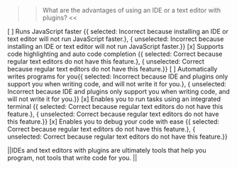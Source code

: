 >>What are the advantages of using an IDE or a text editor with plugins? <<

[ ] Runs JavaScript faster {{ selected: Incorrect because installing an IDE or text editor will not run JavaScript faster.}, { unselected: Incorrect because installing an IDE or text editor will not run JavaScript faster.}}
[x] Supports code highlighting and auto code completion {{ selected: Correct because regular text editors do not have this feature.}, { unselected: Correct because regular text editors do not have this feature.}}
[ ] Automatically writes programs for you{{ selected: Incorrect because IDE and plugins only support you when writing code, and will not write it for you.}, { unselected: Incorrect because IDE and plugins only support you when writing code, and will not write it for you.}}
[x] Enables you to run tasks using an integrated terminal {{ selected: Correct because regular text editors do not have this feature.}, { unselected: Correct because regular text editors do not have this feature.}}
[x] Enables you to debug your code with ease {{ selected: Correct because regular text editors do not have this feature.}, { unselected: Correct because regular text editors do not have this feature.}}

||IDEs and text editors with plugins are ultimately tools that help you program, not tools that write code for you. ||